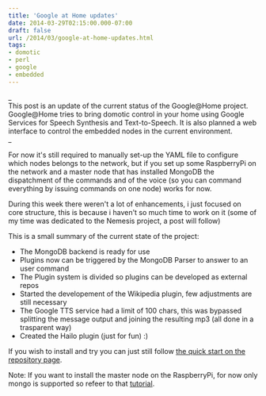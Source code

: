 ```yaml
---
title: 'Google at Home updates'
date: 2014-03-29T02:15:00.000-07:00
draft: false
url: /2014/03/google-at-home-updates.html
tags: 
- domotic
- perl
- google
- embedded
---
```


  
_  
This post is an update of the current status of the Google@Home project. Google@Home tries to bring domotic control in your home using Google Services for Speech Synthesis and Text-to-Speech. It is also planned a web interface to control the embedded nodes in the current environment.  
_  
  
  
For now it's still required to manually set-up the YAML file to configure which nodes belongs to the network, but if you set up some RaspberryPi on the network and a master node that has installed MongoDB the dispatchment of the commands and of the voice (so you can command everything by issuing commands on one node) works for now.  
  
  
During this week there weren't a lot of enhancements, i just focused on core structure, this is because i haven't so much time to work on it (some of my time was dedicated to the Nemesis project, a post will follow)  
  
  
This is a small summary of the current state of the project:

*   The MongoDB backend is ready for use 
*   Plugins now can be triggered by the MongoDB Parser to answer to an user command 
*   The Plugin system is divided so plugins can be developed as external repos 
*   Started the developement of the Wikipedia plugin, few adjustments are still necessary 
*   The Google TTS service had a limit of 100 chars, this was bypassed splitting the message output and joining the resulting mp3 (all done in a trasparent way) 
*   Created the Hailo plugin (just for fun) :) 

  
  
If you wish to install and try you can just still follow [the quick start on the repository page](https://github.com/mudler/Google-at-Home#quick-start).  
  
  
Note: If you want to install the master node on the RaspberryPi, for now only mongo is supported so refeer to that [tutorial](http://c-mobberley.com/wordpress/2013/10/14/raspberry-pi-mongodb-installation-the-working-guide/).